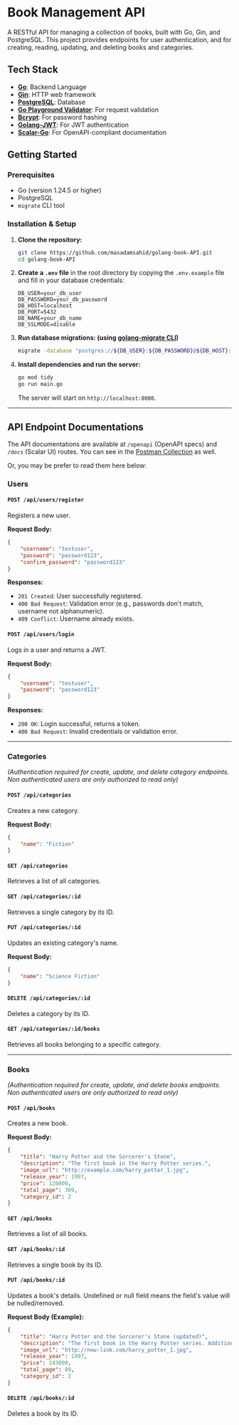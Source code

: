  # Book Management API

A RESTful API for managing a collection of books, built with Go, Gin, and PostgreSQL. This project provides endpoints for user authentication, and for creating, reading, updating, and deleting books and categories.

## Tech Stack

- [**Go**](https://go.dev): Backend Language
- [**Gin**](https://gin-gonic.com): HTTP web framework
- [**PostgreSQL**](https://www.postgresql.org): Database
- [**Go Playground Validator**](https://github.com/go-playground/validator): For request validation
- [**Bcrypt**](golang.org/x/crypto/bcrypt): For password hashing
- [**Golang-JWT**](https://pkg.go.dev/github.com/golang-jwt/jwt/v5): For JWT authentication
- [**Scalar-Go**](https://github.com/bdpiprava/scalar-go): For OpenAPI-compliant documentation

## Getting Started

### Prerequisites

- Go (version 1.24.5 or higher)
- PostgreSQL
- `migrate` CLI tool

### Installation & Setup

1.  **Clone the repository:**
    ```sh
    git clone https://github.com/masadamsahid/golang-book-API.git
    cd golang-book-API
    ```

2.  **Create a `.env` file** in the root directory by copying the `.env.example` file and fill in your database credentials:
    ```
    DB_USER=your_db_user
    DB_PASSWORD=your_db_password
    DB_HOST=localhost
    DB_PORT=5432
    DB_NAME=your_db_name
    DB_SSLMODE=disable
    ```

3.  **Run database migrations: (using [golang-migrate CLI](https://github.com/golang-migrate/migrate/tree/master/cmd/migrate))**
    ```sh
    migrate -database "postgres://${DB_USER}:${DB_PASSWORD}@${DB_HOST}:${DB_PORT}/${DB_NAME}?sslmode=${DB_SSLMODE}" -path database/migrations up
    ```

4.  **Install dependencies and run the server:**
    ```sh
    go mod tidy
    go run main.go
    ```
    The server will start on `http://localhost:8080`.

---

## API Endpoint Documentations

 The API documentations are available  at `/openapi` (OpenAPI specs) and `/docs` (Scalar UI) routes. You can see in the [Postman Collection](docs/api.postman_collection.json) as well.
 
 Or, you may be prefer to read them here below:

### Users

#### `POST /api/users/register`

Registers a new user.

**Request Body:**
```json
{
    "username": "testuser",
    "password": "password123",
    "confirm_password": "password123"
}
```

**Responses:**
- `201 Created`: User successfully registered.
- `400 Bad Request`: Validation error (e.g., passwords don't match, username not alphanumeric).
- `409 Conflict`: Username already exists.

#### `POST /api/users/login`

Logs in a user and returns a JWT.

**Request Body:**
```json
{
    "username": "testuser",
    "password": "password123"
}
```

**Responses:**
- `200 OK`: Login successful, returns a token.
- `400 Bad Request`: Invalid credentials or validation error.

---

### Categories

*(Authentication required for create, update, and delete category endpoints. Non authenticated users are only authorized to read only)*

#### `POST /api/categories`

Creates a new category.

**Request Body:**
```json
{
    "name": "Fiction"
}
```

#### `GET /api/categories`

Retrieves a list of all categories.

#### `GET /api/categories/:id`

Retrieves a single category by its ID.

#### `PUT /api/categories/:id`

Updates an existing category's name.

**Request Body:**
```json
{
    "name": "Science Fiction"
}
```

#### `DELETE /api/categories/:id`

Deletes a category by its ID.

#### `GET /api/categories/:id/books`
Retrieves all books belonging to a specific category.

---

### Books

*(Authentication required for create, update, and delete books endpoints. Non authenticated users are only authorized to read only)*

#### `POST /api/books`

Creates a new book.

**Request Body:**
```json
{
    "title": "Harry Potter and the Sorcerer's Stone",
    "description": "The first book in the Harry Potter series.",
    "image_url": "http://example.com/harry_potter_1.jpg",
    "release_year": 1997,
    "price": 120000,
    "total_page": 309,
    "category_id": 2
}
```




#### `GET /api/books`

Retrieves a list of all books.

#### `GET /api/books/:id`

Retrieves a single book by its ID.

#### `PUT /api/books/:id`

Updates a book's details. Undefined or null field means the field's value will be nulled/removed.

**Request Body (Example):**
```json
{
    "title": "Harry Potter and the Sorcerer's Stone (updated)",
    "description": "The first book in the Harry Potter series. Additional desc",
    "image_url": "http://new-link.com/harry_potter_1.jpg",
    "release_year": 1997,
    "price": 143000,
    "total_page": 89,
    "category_id": 2
}
```

#### `DELETE /api/books/:id`

Deletes a book by its ID.
